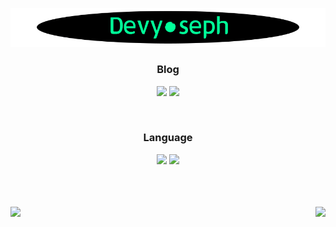 ![title](./img/title.gif)

<div align="center">

### Blog 
 
<a href="https://blog.naver.com/josephdev123"><img src="https://img.shields.io/badge/Naver-03C75A?style=for-the-badge&logo=Naver&logoColor=white"/></a>
<a href="https://devyoseph.tistory.com/"><img src="https://img.shields.io/badge/TISTORY-d95d32?style=for-the-badge&logo=Kakao&logoColor=white"/></a>  

</br>

### Language
  
<img src="https://img.shields.io/badge/Java-007396?style=for-the-badge&logo=Java&logoColor=white"/></a>
<img src="https://img.shields.io/badge/JavaScript-F7DF1E?style=for-the-badge&logo=JavaScript&logoColor=black"/></a>

</div>

</br>
</br>
</br>

<img align='left' src="https://github-readme-stats.vercel.app/api?username=devyoseph" height="165">
<img align='right' src="http://mazassumnida.wtf/api/v2/generate_badge?boj=josephdev">
